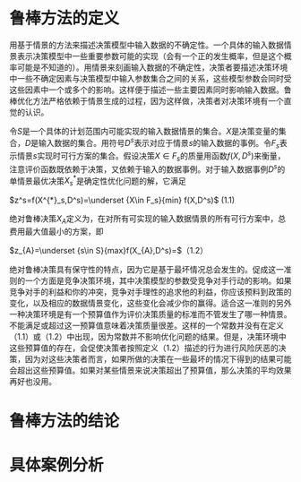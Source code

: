 # 鲁棒方法的定义

用基于情景的方法来描述决策模型中输入数据的不确定性。一个具体的输入数据情景表示决策模型中一些重要参数可能的实现（会有一个正的发生概率，但是这个概率可能是不知道的）。用情景来刻画输入数据的不确定性，决策者要描述决策环境中一些不确定因素与决策模型中输入参数集合之间的关系，这些模型参数会同时受这些因素中一个或多个的影响。这样便于描述一些主要因素同时影响输入数据。鲁棒优化方法严格依赖于情景生成的过程，因为这样做，决策者对决策环境有一个直觉的认识。

令$S$是一个具体的计划范围内可能实现的输入数据情景的集合。$X$是决策变量的集合，$D$是输入数据的集合。用符号$D^s$表示对应于情景$s$的输入数据的事例。令$F_s$表示情景$s$实现时可行方案的集合。假设决策$X \in F_s$的质量用函数$f(X,D^s)$来衡量，注意评价函数既依赖于决策，又依赖于输入的数据事例。对于输入数据事例$D^s$的单情景最优决策$X^{*}_{s}$是确定性优化问题的解，它满足

$z^s=f(X^{*}_s,D^s)=\underset {X\in F_s}{min} f(X,D^s)​$                              (1.1)

绝对鲁棒决策$X_{A}$定义为，在对所有可实现的输入数据情景的所有可行方案中，总费用最大值最小的方案，即

   $z_{A}=\underset {s\in S}{max}f(X_{A},D^s)=$（1.2）

绝对鲁棒决策具有保守性的特点，因为它是基于最坏情况总会发生的。促成这一准则的一个方面是竞争决策环境，其中决策模型的参数受竞争对手行动的影响。如果竞争对手的利益和你的冲突，竞争对手理性的追求他的利益，你应该预料到政策的变化，以及相应的数据情景变化，这些变化会减少你的赢得。适合这一准则的另外一种决策环境是有一个预算值作为评价决策质量的标准而不管发生了哪一种情景。不能满足或超过这一预算值意味着决策质量很差。这样的一个常数并没有在定义（1.1）或（1.2）中出现，因为常数并不影响优化问题的结果。但是，决策环境中这些预算值的存在，会促使决策者按照定义（1.2）描述的行为进行风险厌恶的决策，因为对这些决策者而言，如果所做的决策在一些最坏的情况下得到的结果可能会超出这些预算值。如果对某些情景来说决策超出了预算值，那么决策的平均效果再好也没用。



# 鲁棒方法的结论

# 具体案例分析


